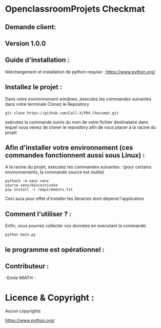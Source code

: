 
# OpenclassroomProjets Checkmat


## Demande client:




## Version 1.0.0



## Guide d'installation  :

téléchargement et installation de python requise :
https://www.python.org/

## Installez le projet :
Dans votre environnement windows ,executez les commandes suivantes dans votre terminale
Clonez le Repository 
```
git clone https://github.com/Call-X/P04_Chessmat.git
```
exécutez la commande <cd> suivis du nom de votre fichier destinataire dans lequel vous venez de cloner le repository 
afin de vous placer à la racine du projet

## Afin d'installer votre environnement (ces commandes fonctionnent aussi sous Linux) :

A la racine du projet, exécutez les commandes suivantes :
(pour certains environnements, la commande source est inutile)
```
python3 -m venv venv
source venv/bin/activate 
pip install -r requirements.txt
```
Ceci aura pour effet d'installer les librairies dont dépend l'application

## Comment l'utiliser ? :
Enfin, vous pourrez collecter vos données en executant la commande:
```
python main.py 
```

## le programme est opérationnel :



## Contributeur :

-Emile MIATH -

# Licence & Copyright :

Aucun copyrights

https://www.python.org/

